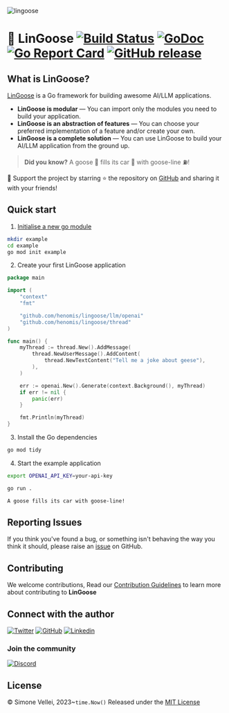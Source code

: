 ![lingoose](docs/static/lingoose-small.png)


# 🪿 LinGoose [![Build Status](https://github.com/henomis/lingoose/actions/workflows/checks.yml/badge.svg)](https://github.com/henomis/lingoose/actions/workflows/checks.yml) [![GoDoc](https://godoc.org/github.com/henomis/lingoose?status.svg)](https://godoc.org/github.com/henomis/lingoose) [![Go Report Card](https://goreportcard.com/badge/github.com/henomis/lingoose)](https://goreportcard.com/report/github.com/henomis/lingoose) [![GitHub release](https://img.shields.io/github/release/henomis/lingoose.svg)](https://github.com/henomis/lingoose/releases)


## What is LinGoose?

[LinGoose](https://github.com/henomis/lingoose) is a Go framework for building awesome AI/LLM applications.<br/>

- **LinGoose is modular** — You can import only the modules you need to build your application.
- **LinGoose is an abstraction of features** — You can choose your preferred implementation of a feature and/or create your own.
- **LinGoose is a complete solution** — You can use LinGoose to build your AI/LLM application from the ground up.

> **Did you know?** A goose 🪿 fills its car 🚗 with goose-line ⛽!

🚀 Support the project by starring ⭐ the repository on [GitHub](https://github.com/henomis/lingoose) and sharing it with your friends!

## Quick start
1. [Initialise a new go module](https://golang.org/doc/tutorial/create-module)

```sh
mkdir example
cd example
go mod init example
```

2. Create your first LinGoose application

```go
package main

import (
	"context"
	"fmt"

	"github.com/henomis/lingoose/llm/openai"
	"github.com/henomis/lingoose/thread"
)

func main() {
	myThread := thread.New().AddMessage(
		thread.NewUserMessage().AddContent(
			thread.NewTextContent("Tell me a joke about geese"),
		),
	)

	err := openai.New().Generate(context.Background(), myThread)
	if err != nil {
		panic(err)
	}

	fmt.Println(myThread)
}
```

3. Install the Go dependencies
```sh
go mod tidy
```

4. Start the example application

```sh
export OPENAI_API_KEY=your-api-key

go run .

A goose fills its car with goose-line!
```

## Reporting Issues

If you think you've found a bug, or something isn't behaving the way you think it should, please raise an [issue](https://github.com/henomis/lingoose/issues) on GitHub.

## Contributing

We welcome contributions, Read our [Contribution Guidelines](https://github.com/henomis/lingoose/blob/main/CONTRIBUTING.md) to learn more about contributing to **LinGoose**

## Connect with the author

[![Twitter](https://img.shields.io/twitter/follow/simonevellei?label=Follow:%20Simone%20Vellei&style=social)](https://twitter.com/simonevellei) [![GitHub](https://img.shields.io/badge/Follow-henomis-green?logo=github&link=https%3A%2F%2Fgithub.com%2Fhenomis)](https://github.com/henomis) [![Linkedin](https://img.shields.io/badge/Connect-Simone%20Vellei-blue?logo=linkedin&link=https%3A%2F%2Fwww.linkedin.com%2Fin%2Fsimonevellei%2F)](https://www.linkedin.com/in/simonevellei/)

### Join the community

[![Discord](https://img.shields.io/badge/Discord-lingoose-blue?logo=discord&link=https%3A%2F%2Fdiscord.gg%2FmcKEQTKqGS)](https://discord.gg/mcKEQTKqGS)


## License

© Simone Vellei, 2023~`time.Now()`
Released under the [MIT License](LICENSE)